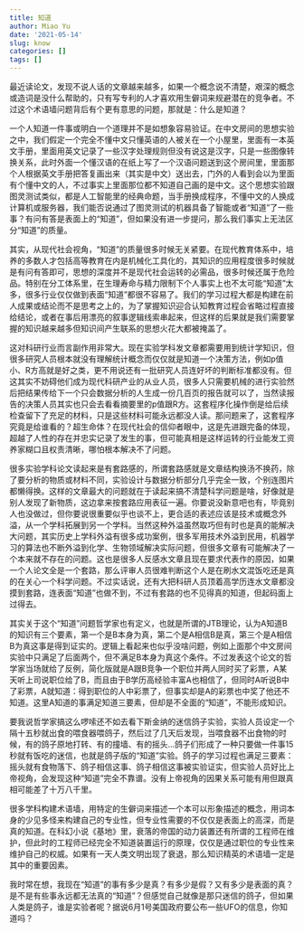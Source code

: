 ```yaml
---
title: 知道
author: Miao Yu
date: '2021-05-14'
slug: know
categories: []
tags: []
---
```


最近读论文，发现不说人话的文章越来越多，如果一个概念说不清楚，艰深的概念或造词是没什么帮助的，只有写专利的人才喜欢用生僻词来规避潜在的竞争者。不过这个术语墙问题背后有个更有意思的问题，那就是：什么是知道？

一个人知道一件事或明白一个道理并不是如想象容易验证。在中文房间的思想实验之中，我们假定一个完全不懂中文只懂英语的人被关在一个小屋里，里面有一本英文手册，里面用英文记录了一些汉字处理规则但没有说这是汉字，只是一些图像转换关系，此时外面一个懂汉语的在纸上写了一个汉语问题送到这个房间里，里面那个人根据英文手册把答复画出来（其实是中文）送出去，门外的人看到会以为里面有个懂中文的人，不过事实上里面那位都不知道自己画的是中文。这个思想实验跟图灵测试类似，都是人工智能里的经典命题，当手册换成程序，不懂中文的人换成计算机或服务器，我们能否说通过了图灵测试的机器具备了智能或者“知道”了一些事？有问有答是表面上的“知道”，但如果没有进一步提问，那么我们事实上无法区分“知道”的质量。

其实，从现代社会视角，“知道”的质量很多时候无关紧要。在现代教育体系中，培养的多数人才包括高等教育在内是机械化工具化的，其知识的应用程度很多时候就是有问有答即可，思想的深度并不是现代社会运转的必需品，很多时候还属于危险品。特别在分工体系里，在生理寿命与精力限制下个人事实上也不太可能“知道”太多，很多行业仅仅做到表面“知道”都很不容易了。我们的学习过程大都是构建在前人成果或结论而不是思考之上的，为了掌握知识迎合认知教育过程会省略过程直接给结论，或者在事后用漂亮的叙事逻辑线索串起来，但这样的后果就是我们需要掌握的知识越来越多但知识间产生联系的思想火花大都被掩盖了。

这对科研行业而言副作用非常大。现在实验学科发文章都需要用到统计学知识，但很多研究人员根本就没有理解统计概念而仅仅就是知道一个决策方法，例如p值小、R方高就是好之类，更不用说还有一批研究人员连好坏的判断标准都没有。但这其实不妨碍他们成为现代科研产业的从业人员，很多人只需要机械的进行实验然后把结果传给下一个只会数据分析的人生成一份几百页的报告就可以了，当然读报告的决策人员其实也只会去看看摘要里的p值跟R方。这套程序化操作倒是给后续检查留下了充足的材料，只是这些材料可能永远都没人读。那问题来了，这套程序究竟是给谁看的？超生命体？在现代社会的信仰者眼中，这是先进跟完备的体现，超越了人性的存在并忠实记录了发生的事，但可能真相是这样运转的行业能发工资养家糊口且权责清晰，哪怕根本解决不了问题。

很多实验学科论文读起来是有套路感的，所谓套路感就是文章结构换汤不换药，除了要分析的物质或材料不同，实验设计与数据分析部分几乎完全一致，个别连图片都懒得换。这样的文章最大的问题就在于读起来搞不清楚科学问题是啥，好像就是别人发现了新物质，这边拿来按套路应用表征一遍。你要说没新意吧也有，毕竟别人也没做过，但你要说很重要似乎也谈不上，更合适的表述应该是技术或概念外溢，从一个学科拓展到另一个学科。当然这种外溢虽然取巧但有时也是真的能解决大问题，其实历史上学科外溢有很多成功案例，很多军用技术外溢到民用，机器学习的算法也不断外溢到化学、生物领域解决实际问题，但很多文章有可能解决了一个本来就不存在的问题。这也是很多人反感水文章且现在要求代表作的原因，如果一个人论文全是一个套路，那么评审人员很难判断这个人是在刷水文混饭吃还是真的在关心一个科学问题。不过实话说，还有大把科研人员顶着高学历连水文章都没摸到套路，连表面“知道”也做不到，不过有套路的也不见得真的知道，但起码面上过得去。

其实关于这个“知道”问题哲学家也有定义，也就是所谓的JTB理论，认为A知道B的知识有三个要素，第一个是B本身为真，第二个是A相信B是真，第三个是A相信B为真这事是得到证实的。逻辑上看起来也似乎没啥问题，例如上面那个中文房间实验中只满足了后面两个，但不满足B本身为真这个条件。不过发表这个论文的哲学家当场就给了反例，简化版就是A跟B竞争一个职位并两人同时买了彩票，A某天听上司说职位给了B，而且由于B学历高经验丰富A也相信了，但同时A听说B中了彩票，A就知道：得到职位的人中彩票了，但事实却是A的彩票也中奖了他还不知道。这里A知道的事满足知道三要素，但却是不全面的“知道”，不能形成知识。

要我说哲学家搞这么啰嗦还不如去看下斯金纳的迷信鸽子实验，实验人员设定一个隔十五秒就出食的喂食器喂鸽子，然后过了几天后发现，当喂食器不出食物的时候，有的鸽子原地打转、有的撞墙、有的摇头…鸽子们形成了一种只要做一件事15秒就有饭吃的迷信，也就是鸽子版的“知道”实验。鸽子的学习过程也满足三要素：摇头就有食物落下、鸽子相信这事、鸽子相信这事被实验证实，但实验人员好比上帝视角，会发现这种“知道”完全不靠谱。没有上帝视角的因果关系可能有用但跟真相可能差了十万八千里。

很多学科构建术语墙，用特定的生僻词来描述一个本可以形象描述的概念，用词本身的少见多怪来构建自己的专业性，但专业性需要的不仅仅是表面上的高深，而是真的知道。在科幻小说《基地》里，衰落的帝国的动力装置还有所谓的工程师在维护，但此时的工程师已经完全不知道装置运行的原理，仅仅是通过职位的专业性来维护自己的权威。如果有一天人类文明出现了衰退，那么知识精英的术语墙一定是其中的重要因素。

我时常在想，我现在“知道”的事有多少是真？有多少是假？又有多少是表面的真？是不是有些事永远都无法真的“知道”？但感觉自己就像是那只迷信的鸽子，但如果人类是鸽子，谁是实验者呢？据说6月1号美国政府要公布一些UFO的信息，你知道吗？
